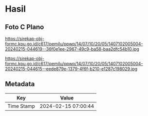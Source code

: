 # Hasil

## Foto C Plano

https://sirekap-obj-formc.kpu.go.id/c617/pemilu/ppwp/14/07/10/20/05/1407102005004-20240215-044619--36f0e1ee-2967-49c9-ba58-baa2dfc54b10.jpg

https://sirekap-obj-formc.kpu.go.id/c617/pemilu/ppwp/14/07/10/20/05/1407102005004-20240215-044615--eede879e-1379-4f6f-b210-e1287c198029.jpg


## Metadata

| Key        | Value               |
| ---------- | ------------------- |
| Time Stamp | 2024-02-15 07:00:44 |




